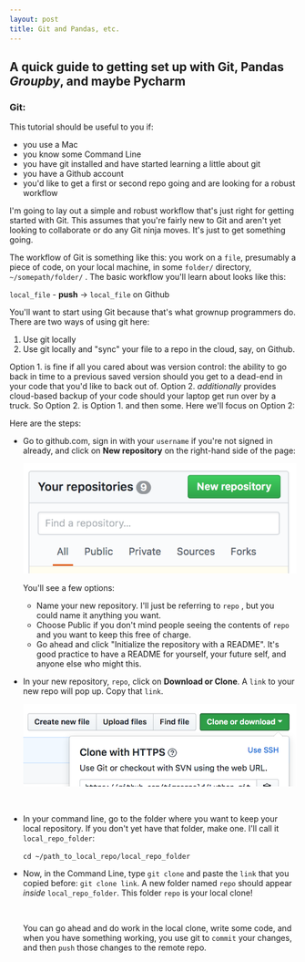 ```yaml
---
layout: post
title: Git and Pandas, etc.
---
```



## A quick guide to getting set up with Git, Pandas *Groupby*, and maybe Pycharm



### Git:

This tutorial should be useful to you if:

* you use a Mac
* you know some Command Line
* you have git installed and have started learning a little about git
* you have a Github account
* you'd like to get a first or second repo going and are looking for a robust workflow

I'm going to lay out a simple and robust workflow that's just right for getting started with Git. This assumes that you're fairly new to Git and aren't yet looking to collaborate or do any Git ninja moves. It's just to get something going.

The workflow of Git is something like this: you work on a `file`, presumably a piece of code, on your local machine, in some `folder/` directory,  `~/somepath/folder/` .  The basic workflow you'll learn about looks like this:

`local_file` - **push** -> `local_file` on Github



You'll want to start using Git because that's what grownup programmers do. There are two ways of using git here: 

1. Use git locally
2. Use git locally and "sync" your file to a repo in the cloud, say, on Github.

Option 1. is fine if all you cared about was version control: the ability to go back in time to a previous saved version should you get to a dead-end in your code that you'd like to back out of. Option 2. _additionally_ provides cloud-based backup of your code should your laptop get run over by a truck. So Option 2. is Option 1. and then some. Here we'll focus on Option 2:



Here are the steps:

* Go to github.com, sign in with your `username` if you're not signed in already, and click on **New repository** on the right-hand side of the page: 

  ![New repo](../images/image-20180417081927246.png)

  You'll see a few options: 

  - Name your new repository. I'll just be referring to `repo` , but you could name it anything you want.
  - Choose Public if you don't mind people seeing the contents of `repo` and you want to keep this free of charge.
  - Go ahead and click "Initialize the repository with a README". It's good practice to have a README for yourself, your future self, and anyone else who might this. 

* In your new repository, `repo`, click on **Download or Clone**. A `link` to your new repo will pop up. Copy that `link`.

  ![Clone](../images/image-20180417082044333.png)

  ​

* In your command line, go to the folder where you want to keep your local repository. If you don't yet have that folder, make one. I'll call it `local_repo_folder`:

  `cd ~/path_to_local_repo/local_repo_folder`

* Now, in the Command Line, type `git clone` and paste the `link` that you copied before: `git clone link`. A new folder named `repo` should appear *inside* `local_repo_folder`. This folder `repo` is your local clone! 

  ​

  You can go ahead and do work in the local clone, write some code, and when you have something working, you use git to `commit` your changes, and then `push` those changes to the remote repo. 